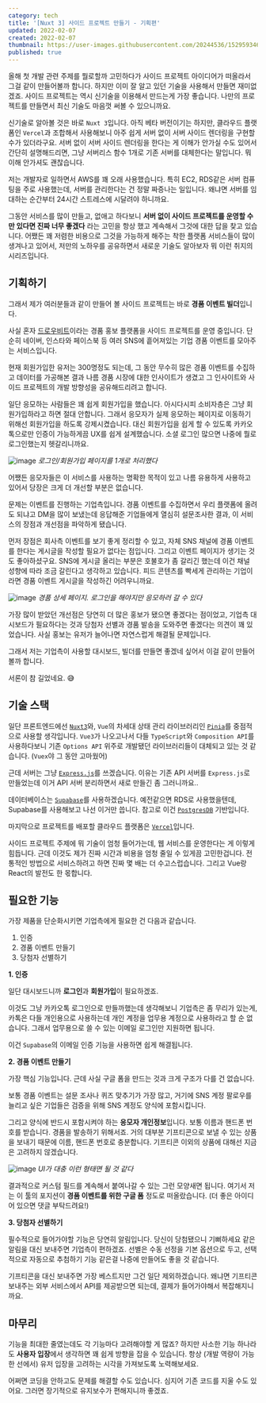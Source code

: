 ```yaml
---
category: tech
title: '[Nuxt 3] 사이드 프로젝트 만들기 - 기획편'
updated: 2022-02-07
created: 2022-02-07
thumbnail: https://user-images.githubusercontent.com/20244536/152959346-43168905-d155-4e46-b812-9dc5eed12951.png
published: true
---
```


올해 첫 개발 관련 주제를 뭘로할까 고민하다가 사이드 프로젝트 아이디어가 떠올라서 그걸 같이 만들어볼까 합니다. 하지만 이미 잘 알고 있던 기술을 사용해서 만들면 재미없겠죠. 사이드 프로젝트는 역시 신기술을 이용해서 만드는게 가장 좋습니다. 나만의 프로젝트를 만들면서 최신 기술도 마음껏 써볼 수 있으니까요.

신기술로 알아볼 것은 바로 `Nuxt 3`입니다. 아직 베타 버전이기는 하지만, 클라우드 플랫폼인 `Vercel`과 조합해서 사용해보니 아주 쉽게 서버 없이 서버 사이드 렌더링을 구현할 수가 있더라구요. 서버 없이 서버 사이드 렌더링을 한다는 게 이해가 안가실 수도 있어서 간단히 설명해드리면, 그냥 서버리스 함수 1개로 기존 서버를 대체한다는 말입니다. 뭐 이해 안가셔도 괜찮습니다.

<!--more-->

저는 개발자로 일하면서 AWS를 꽤 오래 사용했습니다. 특히 EC2, RDS같은 서버 컴퓨팅을 주로 사용했는데, 서버를 관리한다는 건 정말 짜증나는 일입니다. 왜냐면 서버를 임대하는 순간부터 24시간 스트레스에 시달려야 하니까요.

그동안 서비스를 많이 만들고, 없애고 하다보니 **서버 없이 사이드 프로젝트를 운영할 수만 있다면 진짜 너무 좋겠다** 라는 고민을 항상 했고 계속해서 그것에 대한 답을 찾고 있습니다. 어쨌든 꽤 저렴한 비용으로 그것을 가능하게 해주는 착한 플랫폼 서비스들이 많이 생겨나고 있어서, 저만의 노하우를 공유하면서 새로운 기술도 알아보자 뭐 이런 취지의 시리즈입니다.

## 기획하기

그래서 제가 여러분들과 같이 만들어 볼 사이드 프로젝트는 바로 **경품 이벤트 빌더**입니다.

사실 혼자 [드로우비트](https://drawbeat.com)이라는 경품 홍보 플랫폼을 사이드 프로젝트를 운영 중입니다. 단순히 네이버, 인스타와 페이스북 등 여러 SNS에 흩어져있는 기업 경품 이벤트를 모아주는 서비스입니다.

현재 회원가입한 유저는 300명정도 되는데, 그 동안 무수히 많은 경품 이벤트를 수집하고 데이터를 가공해본 결과 나름 경품 시장에 대한 인사이트가 생겼고 그 인사이트와 사이드 프로젝트의 개발 방향성을 공유해드리려고 합니다.

일단 응모하는 사람들은 꽤 쉽게 회원가입을 했습니다. 아시다시피 소비자층은 그냥 회원가입하라고 하면 절대 안합니다. 그래서 응모자가 실제 응모하는 페이지로 이동하기 위해선 회원가입을 하도록 강제시켰습니다. 대신 회원가입을 쉽게 할 수 있도록 카카오톡으로만 인증이 가능하게끔 UX를 쉽게 설계했습니다. 소셜 로그인 많으면 나중에 뭘로 로그인했는지 헷갈리니까요.

![image](https://user-images.githubusercontent.com/20244536/152776980-9b1ac5ab-0ffd-4527-a85e-ebb0dd488d93.png)
_로그인/회원가입 페이지를 1개로 처리했다_

어쨌든 응모자들은 이 서비스를 사용하는 명확한 목적이 있고 나름 유용하게 사용하고 있어서 당장은 크게 더 개선할 부분은 없습니다.

문제는 이벤트를 진행하는 기업측입니다. 경품 이벤트를 수집하면서 우리 플랫폼에 올려도 되냐고 DM을 많이 보냈는데 응답해준 기업들에게 열심히 설문조사한 결과, 이 서비스의 장점과 개선점을 파악하게 됐습니다.

먼저 장점은 회사측 이벤트를 보기 좋게 정리할 수 있고, 자체 SNS 채널에 경품 이벤트를 한다는 게시글을 작성할 필요가 없다는 점입니다. 그리고 이벤트 페이지가 생기는 것도 좋아하셨구요. SNS에 게시글 올리는 부분은 호불호가 좀 갈리긴 했는데 이건 채널 성향에 따라 조금 갈린다고 생각하고 있습니다. 피드 콘텐츠를 빡세게 관리하는 기업이라면 경품 이벤트 게시글을 작성하긴 어려우니까요.

![image](https://user-images.githubusercontent.com/20244536/152777922-8abc8849-d521-4c6c-8131-ecdd0ff7b1d4.png)
_경품 상세 페이지. 로그인을 해야지만 응모하러 갈 수 있다_

가장 많이 받았던 개선점은 당연히 더 많은 홍보가 됐으면 좋겠다는 점이었고, 기업측 대시보드가 필요하다는 것과 당첨자 선별과 경품 발송을 도와주면 좋겠다는 의견이 꽤 있었습니다. 사실 홍보는 유저가 늘어나면 자연스럽게 해결될 문제입니다.

그래서 저는 기업측이 사용할 대시보드, 빌더를 만들면 좋겠네 싶어서 이걸 같이 만들어볼까 합니다.

서론이 참 길었네요. 😅

## 기술 스택

일단 프론트엔드에선 [`Nuxt3`](https://v3.nuxtjs.org/)와, `Vue`의 차세대 상태 관리 라이브러리인 [`Pinia`](https://pinia.vuejs.org/)를 중점적으로 사용할 생각입니다. `Vue3`가 나오고나서 다들 `TypeScript`와 `Composition API`를 사용하다보니 기존 `Options API` 위주로 개발됐던 라이브러리들이 대체되고 있는 것 같습니다. (`Vuex`야 그 동안 고마웠어)

근데 서버는 그냥 [`Express.js`](https://expressjs.com/ko/)를 쓰겠습니다. 이유는 기존 API 서버를 `Express.js`로 만들었는데 이거 API 서버 분리하면서 새로 만들긴 좀 그러니까요..

데이터베이스는 [`Supabase`](https://supabase.com/)를 사용하겠습니다. 예전같으면 RDS로 사용했을텐데, Supabase를 사용해보고 나선 이거만 씁니다. 참고로 이건 [`PostgresDB`](https://www.postgresql.org/) 기반입니다.

마지막으로 프로젝트를 배포할 클라우드 플랫폼은 [`Vercel`](https://vercel.com/)입니다.

사이드 프로젝트 주제에 뭐 기술이 엄청 들어가는데, 웹 서비스를 운영한다는 게 이렇게 힘듭니다. 근데 이것도 제가 진짜 시간과 비용을 엄청 줄일 수 있게끔 고민한겁니다. 전통적인 방법으로 서비스하려고 하면 진짜 몇 배는 더 수고스럽습니다. 그리고 Vue랑 React의 발전도 한 몫합니다.

## 필요한 기능

가장 제품을 단순화시키면 기업측에게 필요한 건 다음과 같습니다.

1. 인증
2. 경품 이벤트 만들기
3. 당첨자 선별하기

**1. 인증**

일단 대시보드니까 **로그인**과 **회원가입**이 필요하겠죠.

이것도 그냥 카카오톡 로그인으로 만들까했는데 생각해보니 기업측은 좀 무리가 있는게, 카톡은 다들 개인용으로 사용하는데 개인 계정을 업무용 계정으로 사용하라고 할 순 없습니다. 그래서 업무용으로 쓸 수 있는 이메일 로그인만 지원하면 됩니다.

이건 `Supabase`의 이메일 인증 기능을 사용하면 쉽게 해결됩니다.

**2. 경품 이벤트 만들기**

가장 핵심 기능입니다. 근데 사실 구글 폼을 만드는 것과 크게 구조가 다를 건 없습니다.

보통 경품 이벤트는 설문 조사나 퀴즈 맞추기가 가장 많고, 거기에 SNS 계정 팔로우를 늘리고 싶은 기업들은 검증을 위해 SNS 계정도 양식에 포함시킵니다.

그리고 양식에 반드시 포함시켜야 하는 **응모자 개인정보**입니다. 보통 이름과 핸드폰 번호를 받습니다. 경품을 발송하기 위해서죠. 거의 대부분 기프티콘으로 보낼 수 있는 상품을 보내기 때문에 이름, 핸드폰 번호로 충분합니다. 기프티콘 이외의 상품에 대해선 지금은 고려하지 않겠습니다.

![image](https://user-images.githubusercontent.com/20244536/152785049-771a2747-9f03-4828-9c5d-6ba1fad49a31.png)
_UI가 대충 이런 형태면 될 것 같다_

결과적으로 커스텀 필드를 계속해서 붙여나갈 수 있는 그런 모양새면 됩니다. 여기서 저는 이 툴의 포지션이 **경품 이벤트를 위한 구글 폼** 정도로 떠올랐습니다. (더 좋은 아이디어 있으면 댓글 부탁드려요!)

**3. 당첨자 선별하기**

필수적으로 들어가야할 기능은 당연히 알림입니다. 당신이 당첨됐으니 기뻐하세요 같은 알림을 대신 보내주면 기업측이 편하겠죠. 선별은 수동 선정을 기본 옵션으로 두고, 선택적으로 자동으로 추첨하기 기능 같은걸 나중에 만들어도 좋을 것 같습니다.

기프티콘을 대신 보내주면 가장 베스트지만 그건 일단 제외하겠습니다. 왜냐면 기프티콘 보내주는 외부 서비스에서 API를 제공받으면 되는데, 결제가 들어가야해서 복잡해지니까요.

## 마무리

기능을 최대한 줄였는데도 각 기능마다 고려해야할 게 많죠? 하지만 사소한 기능 하나라도 **사용자 입장**에서 생각하면 꽤 쉽게 방향을 잡을 수 있습니다. 항상 (개발 역량이 가능한 선에서) 유저 입장을 고려하는 시각을 가져보도록 노력해보세요.

어쩌면 코딩을 안하고도 문제를 해결할 수도 있습니다. 심지어 기존 코드를 지울 수도 있어요. 그러면 장기적으로 유지보수가 편해지니까 좋겠죠.
